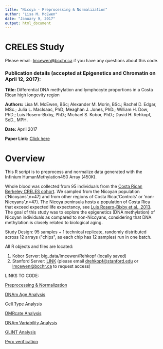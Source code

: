 ```yaml
---
title: "Nicoya - Preprocessing & Normalization"
author: "Lisa M. McEwen"
date: "January 9, 2017"
output: html_document
---
```


# CRELES Study

Please email: lmcewen@bcchr.ca if you have any questions about this code. 

### Publication details (accepted at Epigenetics and Chromatin on April 12, 2017):
__Title:__ Differential DNA methylation and lymphocyte proportions in a Costa Rican high longevity region

__Authors:__ Lisa M. McEwen, BSc; Alexander M. Morin, BSc.; Rachel D. Edgar, MSc.; Julia L. MacIsaac, PhD; Meaghan J. Jones, PhD.; William H. Dow, PhD.; Luis Rosero-Bixby, PhD.; Michael S. Kobor, PhD.; David H. Rehkopf, ScD., MPH.

__Date:__ April 2017

__Paper Link:__ [Click here](https://epigeneticsandchromatin.biomedcentral.com/articles/10.1186/s13072-017-0128-2)


Overview
======
This R script is to preprocess and normalize data generated with the Infinium HumanMethylation450 Array (450K).

Whole blood was collected from 95 individuals from the [Costa Rican Berkeley CRELES cohort](http://www.creles.berkeley.edu/). We sampled from the Nicoyan population ('Nicoyans',n=47) and from other regions of Costa Rica('Controls' or 'non-Nicoyans',n=47). The Nicoya peninsula hosts a population of Costa Rica that exceed expected life expectancy, see [Luis Rosero-Bixby et al., 2013](http://pubmedcentralcanada.ca/pmcc/articles/PMC4241350/). The goal of this study was to explore the epigenetics (DNA methylation) of Nicoyan individuals as compared to non-Nicoyans, considering that DNA methylation is closely related to biological aging. 

Study Design: 
95 samples + 1 technical replicate, randomly distributed across 12 arrays ("chips", as each chip has 12 samples) run in one batch.

All R objects and files are located:
1. Kobor Server: big_data/lmcewen/Rehkopf (locally saved)
2. Stanford Server: [LINK](tbd) (please email drehkopf@stanford.edu or lmcewen@bcchr.ca to request access)

LINKS TO CODE:

[Preprocessing & Normalization](https://github.com/lmcewen/CRELES/blob/master/PreprocessingNormalization.Md)

[DNAm Age Analysis](https://github.com/lmcewen/CRELES/blob/master/GitScripts/NICOYA_DNAmAgeAnalysis_toupload.md)

[Cell Type Analysis](https://github.com/lmcewen/CRELES/blob/master/GitScripts/NICOYA_CellTypeAnalyses_toupload.md)

[DMRcate Analysis](https://github.com/lmcewen/CRELES/blob/master/GitScripts/NICOYA_DMRCATE_toupload.md)

[DNAm Variability Analysis](https://github.com/lmcewen/CRELES/blob/master/GitScripts/NICOYA_DNAm_Variability_analyses_toupload.md)

[GLINT Analysis](https://github.com/lmcewen/CRELES/blob/master/GitScripts/Nicoya_glint.md)

[Pyro verification](https://github.com/lmcewen/CRELES/blob/master/GitScripts/Nicoya_pyro.md)
